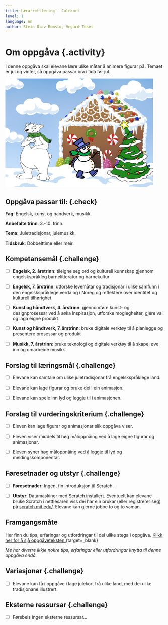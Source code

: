 ```yaml
---
title: Lærarrettleiing - Julekort
level: 1
language: nn
author: Stein Olav Romslo, Vegard Tuset
---
```



# Om oppgåva {.activity}

I denne oppgåva skal elevane lære ulike måtar å animere figurar på. Temaet er
jul og vinter, så oppgåva passar bra i tida før jul.

![Døme på bilete av eit julekort](julekort.png)

## Oppgåva passar til: {.check}

__Fag__: Engelsk, kunst og handverk, musikk.

__Anbefalte trinn__: 3.-10. trinn.

__Tema__: Juletradisjonar, julemusikk.

__Tidsbruk__: Dobbelttime eller meir.

## Kompetansemål {.challenge}

- [ ] __Engelsk, 2. årstrinn__: tileigne seg ord og kulturell kunnskap gjennom
      engelskspråkleg barnelitteratur og barnekultur

- [ ] __Engelsk, 7. årstrinn__: utforske levemåtar og tradisjonar i ulike
      samfunn i den engelskspråklege verda og i Noreg og reflektere over
      identitet og kulturell tilhørighet

- [ ] __Kunst og håndtverk, 4. årstrinn__: gjennomføre kunst- og designprosessar
      ved å søka inspirasjon, utforske moglegheiter, gjere val og laga eigne
      produkt

- [ ] __Kunst og håndtverk, 7. årstrinn__: bruke digitale verktøy til å
      planlegge og presentere prosessar og produkt

- [ ] __Musikk, 7. årstrinn__: bruke teknologi og digitale verktøy til å skape,
      øve inn og omarbeide musikk

## Forslag til læringsmål {.challenge}

- [ ] Elevane kan samtale om ulike juletradisjonar frå engelskspråklege land.

- [ ] Elevane kan lage figurar og bruke dei i ein animasjon.

- [ ] Elevane kan spele inn lyd og leggje til i animasjonen.

## Forslag til vurderingskriterium {.challenge}

- [ ] Eleven kan lage figurar og animasjonar slik oppgåva viser.

- [ ] Eleven viser middels til høg måloppnåing ved å lage eigne figurar og
  animasjonar.

- [ ] Eleven syner høg måloppnåing ved å leggje til lyd og meldingskomponentar.

## Føresetnader og utstyr {.challenge}

- [ ] __Føresetnader__: Ingen, fin introduksjon til Scratch.

- [ ] __Utstyr__: Datamaskiner med Scratch installert. Eventuelt kan elevane
  bruke Scratch i nettlesaren viss dei har ein brukar (eller registrerer seg) på
  [scratch.mit.edu/](https://scratch.mit.edu/). Elevane kan gjerne jobbe to og
  to saman.

## Framgangsmåte

Her finn du tips, erfaringar og utfordringar til dei ulike stega i oppgåva.
[Klikk her for å sjå
oppgåveteksten.](../julekort/julekort_nn.html){target=_blank}

_Me har diverre ikkje nokre tips, erfaringar eller utfordringar knytta til denne
oppgåva endå._

## Variasjonar {.challenge}

- [ ] Elevane kan få i oppgåve i lage julekort frå ulike land, med dei ulike
  tradisjonane illustrert.

## Eksterne ressursar {.challenge}

- [ ] Førebels ingen eksterne ressursar...
